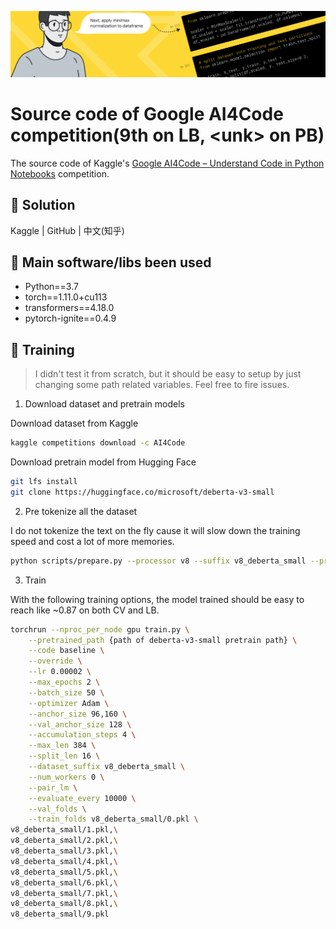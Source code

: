![banner](./assets/header.png)

# Source code of Google AI4Code competition(9th on LB, <unk&gt; on PB)

The source code of Kaggle's [Google AI4Code – Understand Code in Python Notebooks](https://www.kaggle.com/competitions/AI4Code) competition.

## 🧪 Solution

Kaggle | GitHub | 中文(知乎)

## 🐳 Main software/libs been used

* Python==3.7
* torch==1.11.0+cu113
* transformers==4.18.0
* pytorch-ignite==0.4.9

## 🐌 Training

> I didn't test it from scratch, but it should be easy to setup by just changing some path related variables. Feel free to fire issues.

1. Download dataset and pretrain models

Download dataset from Kaggle

```bash
kaggle competitions download -c AI4Code
```

Download pretrain model from Hugging Face

```bash
git lfs install
git clone https://huggingface.co/microsoft/deberta-v3-small
```

2. Pre tokenize all the dataset

I do not tokenize the text on the fly cause it will slow down the training speed and cost a lot of more memories.

```bash
python scripts/prepare.py --processor v8 --suffix v8_deberta_small --pretrained_tokenizer /home/featurize/deberta-v3-small
```

3. Train

With the following training options, the model trained should be easy to reach like ~0.87 on both CV and LB.

```bash
torchrun --nproc_per_node gpu train.py \
    --pretrained_path {path of deberta-v3-small pretrain path} \
    --code baseline \
    --override \
    --lr 0.00002 \
    --max_epochs 2 \
    --batch_size 50 \
    --optimizer Adam \
    --anchor_size 96,160 \
    --val_anchor_size 128 \
    --accumulation_steps 4 \
    --max_len 384 \
    --split_len 16 \
    --dataset_suffix v8_deberta_small \
    --num_workers 0 \
    --pair_lm \
    --evaluate_every 10000 \
    --val_folds \
    --train_folds v8_deberta_small/0.pkl \
v8_deberta_small/1.pkl,\
v8_deberta_small/2.pkl,\
v8_deberta_small/3.pkl,\
v8_deberta_small/4.pkl,\
v8_deberta_small/5.pkl,\
v8_deberta_small/6.pkl,\
v8_deberta_small/7.pkl,\
v8_deberta_small/8.pkl,\
v8_deberta_small/9.pkl
```









